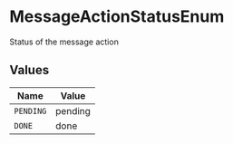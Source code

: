 # MessageActionStatusEnum

Status of the message action


## Values

| Name      | Value     |
| --------- | --------- |
| `PENDING` | pending   |
| `DONE`    | done      |